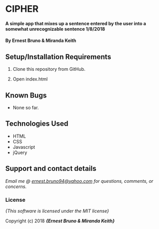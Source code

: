 # CIPHER


#### A simple app that mixes up a sentence entered by the user into a somewhat unrecognizable sentence 1/8/2018

#### By **Ernest Bruno & Miranda Keith**



## Setup/Installation Requirements

1. Clone this repository from GitHub.

2. Open index.html

## Known Bugs

* None so far.

## Technologies Used
* HTML
* CSS
* Javascript
* jQuery

## Support and contact details

_Email me @ ernest.bruno94@yahoo.com for questions, comments, or concerns._

### License

*{This software is licensed under the MIT license}*

Copyright (c) 2018 **_{Ernest Bruno & Miranda Keith}_**
